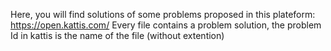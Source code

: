 Here, you will find solutions of some problems proposed in this plateform: https://open.kattis.com/
Every file contains a problem solution, the problem Id in kattis is the name of the file (without extention)
